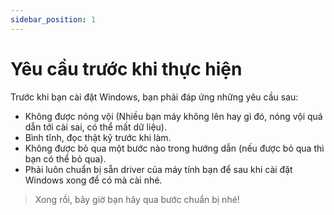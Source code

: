 ```yaml
---
sidebar_position: 1
---
```


# Yêu cầu trước khi thực hiện

Trước khi bạn cài đặt Windows, bạn phải đáp ứng những yêu cầu sau:

- Không được nóng vội (Nhiều bạn máy không lên hay gì đó, nóng vội quá dẫn tới cài sai, có thể mất dữ liệu).
- Bình tĩnh, đọc thật kỹ trước khi làm.
- Không được bỏ qua một bước nào trong hướng dẫn (nếu được bỏ qua thì bạn có thể bỏ qua).
- Phải luôn chuẩn bị sẵn driver của máy tính bạn để sau khi cài đặt Windows xong để có mà cài nhé.
> Xong rồi, bây giờ bạn hãy qua bước chuẩn bị nhé!
